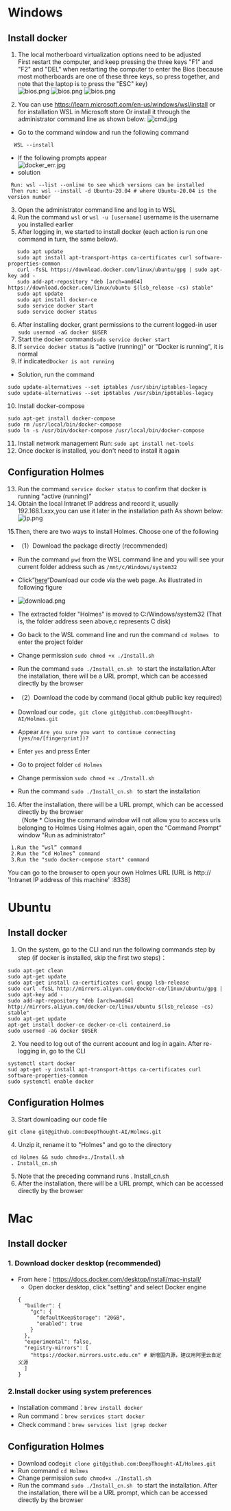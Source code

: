 # Windows

## Install docker
1. The local motherboard virtualization options need to be adjusted<br>
  First restart the computer, and keep pressing the three keys "F1" and "F2" and "DEL" when restarting the computer to enter the Bios (because most motherboards are one of these three keys, so press together, and note that the laptop is to press the "ESC" key)<br>
  ![bios.png](user_manual/en/img/bios1.png)
  ![bios.png](user_manual/en/img/bios2.png)
  ![bios.png](user_manual/en/img/bios3.png)


2. You can use https://learn.microsoft.com/en-us/windows/wsl/install or for installation WSL in Microsoft store
  Or install it through the administrator command line as shown below:
  ![cmd.jpg](user_manual/en/img/cmd.png)

- Go to the command window and run the following command
```
  WSL --install
```


- If the following prompts appear<br>
 ![docker_err.jpg](user_manual/en/img/docker_err.png)
- solution
```
 Run: wsl --list --online to see which versions can be installed
 Then run: wsl --install -d Ubuntu-20.04 # where Ubuntu-20.04 is the version number
```
3. Open the administrator command line and log in to WSL
4. Run the command ```wsl``` or ```wsl -u [username]``` username is the username you installed earlier
5. After logging in, we started to install docker (each action is run one command in turn, the same below).
```
   sudo apt update
   sudo apt install apt-transport-https ca-certificates curl software-properties-common
   curl -fsSL https://download.docker.com/linux/ubuntu/gpg | sudo apt-key add -
   sudo add-apt-repository "deb [arch=amd64] https://download.docker.com/linux/ubuntu $(lsb_release -cs) stable"
   sudo apt update
   sudo apt install docker-ce
   sudo service docker start
   sudo service docker status
```
6. After installing docker, grant permissions to the current logged-in user
```sudo usermod -aG docker $USER```
7. Start the docker command```sudo service docker start```
8. If ```service docker status``` is "active (running)" or "Docker is running", it is normal
9. If indicated```Docker is not running```
- Solution, run the command
```
sudo update-alternatives --set iptables /usr/sbin/iptables-legacy
sudo update-alternatives --set ip6tables /usr/sbin/ip6tables-legacy
```
10. Install docker-compose
```
sudo apt-get install docker-compose
sudo rm /usr/local/bin/docker-compose
sudo ln -s /usr/bin/docker-compose /usr/local/bin/docker-compose
```
11. Install network management Run: ```sudo apt install net-tools```
12. Once docker is installed, you don't need to install it again
## Configuration Holmes
13. Run the command ```service docker status``` to confirm that docker is running "active (running)" <br>
14. Obtain the local Intranet IP address and record it, usually 192.168.1.xxx,you can use it later in the installation path As  shown below:<br>
![ip.png](user_manual/en/img/ip.png)

15.Then, there are two ways to install Holmes. Choose one of the following

- （1）Download the package directly (recommended)
- Run the command ```pwd``` from the WSL command line and you will see your current folder address such as ```/mnt/c/Windows/system32```
- Click”<a href="https://github.com/DeepThought-AI/Holmes" target='_blank'>here</a>“Download our code via the web page. As illustrated in following figure
- ![download.png](user_manual/cn/img/download.png)
- The extracted folder "Holmes" is moved to C:/Windows/system32 (That is, the folder address seen above,c represents C disk)
- Go back to the WSL command line and run the command ```cd Holmes ``` to enter the project folder
- Change permission ```sudo chmod +x ./Install.sh```
- Run the command ```sudo ./Install_cn.sh ``` to start the installation.After the installation, there will be a URL prompt, which can be accessed directly by the browser

- （2）Download the code by command (local github public key required)
- Download our code，```git clone git@github.com:DeepThought-AI/Holmes.git```
- Appear ```Are you sure you want to continue connecting (yes/no/[fingerprint])? ```
- Enter ```yes``` and press Enter
- Go to project folder ```cd Holmes ```
- Change permission ```sudo chmod +x ./Install.sh```
- Run the command ```sudo ./Install_cn.sh ``` to start the installation<br>
16. After the installation, there will be a URL prompt, which can be accessed directly by the browser<br>
（Note * Closing the command window will not allow you to access urls belonging to Holmes
   Using Holmes again, open the “Command Prompt” window "Run as administrator"
  ```
   1.Run the “wsl” command
   2.Run the “cd Holmes” command
   3.Run the "sudo docker-compose start" command
  ```
   You can go to the browser to open your own Holmes URL [URL is http:// 'Intranet IP address of this machine' :8338]


# Ubuntu
## Install docker
1. On the system, go to the CLI and run the following commands step by step (if docker is installed, skip the first two steps)：
```
sudo apt-get clean
sudo apt-get update
sudo apt-get install ca-certificates curl gnupg lsb-release
sudo curl -fsSL http://mirrors.aliyun.com/docker-ce/linux/ubuntu/gpg | sudo apt-key add -
sudo add-apt-repository "deb [arch=amd64] http://mirrors.aliyun.com/docker-ce/linux/ubuntu $(lsb_release -cs) stable"
sudo apt-get update
apt-get install docker-ce docker-ce-cli containerd.io
sudo usermod -aG docker $USER
```
2. You need to log out of the current account and log in again. After re-logging in, go to the CLI
```
systemctl start docker
sud apt-get -y install apt-transport-https ca-certificates curl software-properties-common
sudo systemctl enable docker
```
## Configuration Holmes
3. Start downloading our code file
```
git clone git@github.com:DeepThought-AI/Holmes.git
```
4. Unzip it, rename it to "Holmes" and go to the directory
```
 cd Holmes && sudo chmod+x./Install.sh
 . Install_cn.sh
```
5. Note that the preceding command runs  . Install_cn.sh
6. After the installation, there will be a URL prompt, which can be accessed directly by the browser


# Mac
## Install docker
### 1. Download docker desktop (recommended)
- From here：https://docs.docker.com/desktop/install/mac-install/
  - Open docker desktop, click "setting" and select Docker engine
  ```
  {
    "builder": {
      "gc": {
        "defaultKeepStorage": "20GB",
        "enabled": true
      }
    },
    "experimental": false,
    "registry-mirrors": [
      "https://docker.mirrors.ustc.edu.cn" # 新增国内源，建议用阿里云自定义源
    ]
  }
  ```
### 2.Install docker using system preferences
- Installation command：```brew install docker```
- Run command：```brew services start docker```
- Check command：```brew services list |grep docker```

## Configuration Holmes
- Download code```git clone git@github.com:DeepThought-AI/Holmes.git```
- Run command ```cd Holmes ```
- Change permission ```sudo chmod+x ./Install.sh```
- Run the command ```sudo ./Install_cn.sh ``` to start the installation. After the installation, there will be a URL prompt, which can be accessed directly by the browser

